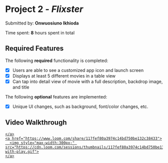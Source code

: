 # Project 2 - *Flixster*

Submitted by: **Onwuosiuno Ikhioda**


Time spent: **8** hours spent in total

## Required Features

The following **required** functionality is completed:

- [x] Users are able to see a customized app icon and launch screen
- [x] Displays at least 5 different movies in a table view
- [x] Can tap into detail view of movie with a full description, backdrop image, and title
 
The following **optional** features are implemented:

- [x] Unique UI changes, such as background, font/color changes, etc.



## Video Walkthrough

<div>
    <a href="https://www.loom.com/share/117fef80a3974c14bd750be132c38433">
   
    </a>
    <a href="https://www.loom.com/share/117fef80a3974c14bd750be132c38433">
      <img style="max-width:300px;" src="https://cdn.loom.com/sessions/thumbnails/117fef80a3974c14bd750be132c38433-with-play.gif">
    </a>
  </div>
